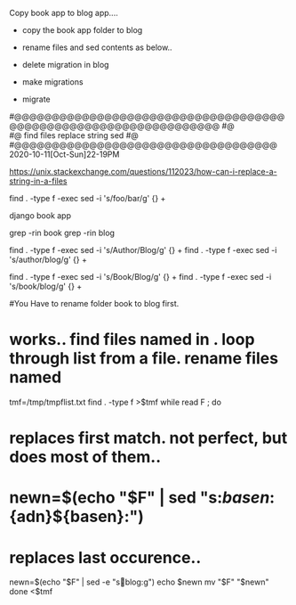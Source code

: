 

Copy book app to blog app....

- copy the book app folder to blog

- rename files and sed contents as below..

- delete migration in blog

- make migrations

- migrate


#@@@@@@@@@@@@@@@@@@@@@@@@@@@@@@@@@@@@@@@@@@@@@@@@@@@@@@@@@@@@@@@@
#@  
#@  find files replace string sed
#@  
#@@@@@@@@@@@@@@@@@@@@@@@@@@@@@@@@@@@   2020-10-11[Oct-Sun]22-19PM 

https://unix.stackexchange.com/questions/112023/how-can-i-replace-a-string-in-a-files


find . -type f -exec sed -i 's/foo/bar/g' {} +


django book app


 grep -rin book
  grep -rin blog


find . -type f -exec sed -i 's/Author/Blog/g' {} +
find . -type f -exec sed -i 's/author/blog/g' {} +

find . -type f -exec sed -i 's/Book/Blog/g' {} +
find . -type f -exec sed -i 's/book/blog/g' {} +


#You Have to rename folder book to blog first.
#
# works.. find files named in . loop through list from a file. rename files named
tmf=/tmp/tmpflist.txt
find . -type f   >$tmf
while read F  ; do
  # replaces first match. not perfect, but does most of them..
  #   newn=$(echo "$F" | sed "s:${basen}:${adn}${basen}:") 
  # replaces last occurence..
  newn=$(echo "$F" | sed -e "s:book:blog:g") 
  echo $newn
  mv "$F" "$newn"
done <$tmf


